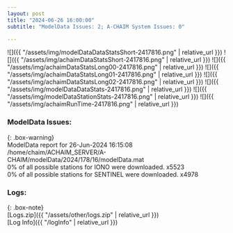 ```yaml
---
layout: post
title: "2024-06-26 16:00:00"
subtitle: "ModelData Issues: 2; A-CHAIM System Issues: 0"

---
```


![]({{ "/assets/img/modelDataDataStatsShort-2417816.png" | relative_url }})
![]({{ "/assets/img/achaimDataStatsShort-2417816.png" | relative_url }})
![]({{ "/assets/img/achaimDataStatsLong00-2417816.png" | relative_url }})
![]({{ "/assets/img/achaimDataStatsLong01-2417816.png" | relative_url }})
![]({{ "/assets/img/achaimDataStatsLong02-2417816.png" | relative_url }})
![]({{ "/assets/img/modelDataDataStats-2417816.png" | relative_url }})
![]({{ "/assets/img/modelDataStationStats-2417816.png" | relative_url }})
![]({{ "/assets/img/achaimRunTime-2417816.png" | relative_url }})


### ModelData Issues:  
  
{: .box-warning}  
 ModelData report for 26-Jun-2024 16:15:08   
 /home/chaim/ACHAIM_SERVER/A-CHAIM/modelData/2024/178/16/modelData.mat   
 0% of all possible stations for IONO were downloaded. x5523   
 0% of all possible stations for SENTINEL were downloaded. x4978   
  


### Logs:  
  
{: .box-note}  
[Logs.zip]({{ "/assets/other/logs.zip" | relative_url }})  
[Log Info]({{ "/logInfo" | relative_url }})  
